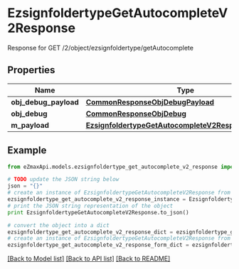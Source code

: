 # EzsignfoldertypeGetAutocompleteV2Response

Response for GET /2/object/ezsignfoldertype/getAutocomplete

## Properties
Name | Type | Description | Notes
------------ | ------------- | ------------- | -------------
**obj_debug_payload** | [**CommonResponseObjDebugPayload**](CommonResponseObjDebugPayload.md) |  | 
**obj_debug** | [**CommonResponseObjDebug**](CommonResponseObjDebug.md) |  | [optional] 
**m_payload** | [**EzsignfoldertypeGetAutocompleteV2ResponseMPayload**](EzsignfoldertypeGetAutocompleteV2ResponseMPayload.md) |  | 

## Example

```python
from eZmaxApi.models.ezsignfoldertype_get_autocomplete_v2_response import EzsignfoldertypeGetAutocompleteV2Response

# TODO update the JSON string below
json = "{}"
# create an instance of EzsignfoldertypeGetAutocompleteV2Response from a JSON string
ezsignfoldertype_get_autocomplete_v2_response_instance = EzsignfoldertypeGetAutocompleteV2Response.from_json(json)
# print the JSON string representation of the object
print EzsignfoldertypeGetAutocompleteV2Response.to_json()

# convert the object into a dict
ezsignfoldertype_get_autocomplete_v2_response_dict = ezsignfoldertype_get_autocomplete_v2_response_instance.to_dict()
# create an instance of EzsignfoldertypeGetAutocompleteV2Response from a dict
ezsignfoldertype_get_autocomplete_v2_response_form_dict = ezsignfoldertype_get_autocomplete_v2_response.from_dict(ezsignfoldertype_get_autocomplete_v2_response_dict)
```
[[Back to Model list]](../README.md#documentation-for-models) [[Back to API list]](../README.md#documentation-for-api-endpoints) [[Back to README]](../README.md)


